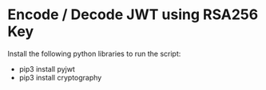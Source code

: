 # Encode / Decode JWT using RSA256 Key

Install the following python libraries to run the script:

* pip3 install pyjwt
* pip3 install cryptography

